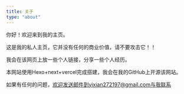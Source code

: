 ```yaml
---
title: 关于
type: "about"
---
```




你好！欢迎来到我的主页。

这是我的私人主页，它并没有任何的商业价值，请不要攻击它！！

我会在该网页上放一些个人链接，分享一些个人经历。

本网站使用Hexo+next+vercel完成搭建，我会在我的GitHub上开源该网站。

如果有任何的问题，欢迎发送邮件到yixian272197@gmail.com与我联系